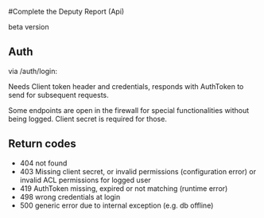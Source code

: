 #Complete the Deputy Report (Api)

beta version

Auth
----
via    /auth/login: 

Needs Client token header and credentials, responds with AuthToken to send for subsequent requests.

Some endpoints are open in the firewall for special functionalities without being logged. 
Client secret is required for those.
    

Return codes
------------
* 404 not found
* 403 Missing client secret, or invalid permissions (configuration error) or invalid ACL permissions for logged user
* 419 AuthToken missing, expired or not matching (runtime error)
* 498 wrong credentials at login
* 500 generic error due to internal exception (e.g. db offline)

